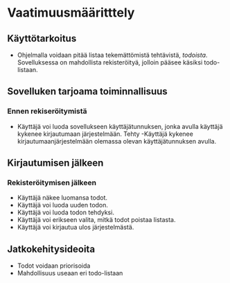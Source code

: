 # Vaatimuusmääritttely

## Käyttötarkoitus
- Ohjelmalla voidaan pitää listaa tekemättömistä tehtävistä, _todoista_. Sovelluksessa on mahdollista rekisteröityä, jolloin pääsee käsiksi todo-listaan.

## Sovelluken tarjoama toiminnallisuus
### Ennen rekiseröitymistä
- Käyttäjä voi luoda sovellukseen käyttäjätunnuksen, jonka avulla käyttäjä kykenee kirjautumaan järjestelmään. Tehty
-Käyttäjä kykenee kirjautumaanjärjestelmään olemassa olevan käyttäjätunnuksen avulla. 

## Kirjautumisen jälkeen 
### Rekisteröitymisen jälkeen
- Käyttäjä näkee luomansa todot.
- Käyttäjä voi luoda uuden todon.
- Käyttäjä voi luoda todon tehdyksi.
- Käyttäjä voi erikseen valita, mitkä todot poistaa listasta.
- Käyttäjä voi kirjautua ulos järjestelmästä.

## Jatkokehitysideoita
- Todot voidaan priorisoida
- Mahdollisuus useaan eri todo-listaan